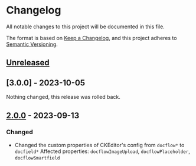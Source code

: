 # Changelog

All notable changes to this project will be documented in this file.

The format is based on [Keep a Changelog](https://keepachangelog.com/en/1.0.0/),
and this project adheres to [Semantic Versioning](https://semver.org/spec/v2.0.0.html).

## [Unreleased]

## [3.0.0] - 2023-10-05

Nothing changed, this release was rolled back.

## [2.0.0] - 2023-09-13

### Changed

- Changed the custom properties of CKEditor's config from `docflow*` to `docfield*`
  Affected properties: `docflowImageUpload`, `docflowPlaceholder`, `docflowSmartfield`

[unreleased]: https://github.com/dcflw/ckeditor5-build-docflow/compare/v2.0.0...HEAD
[2.0.0]: https://github.com/dcflw/ckeditor5-build-docflow/releases/tag/v2.0.0
